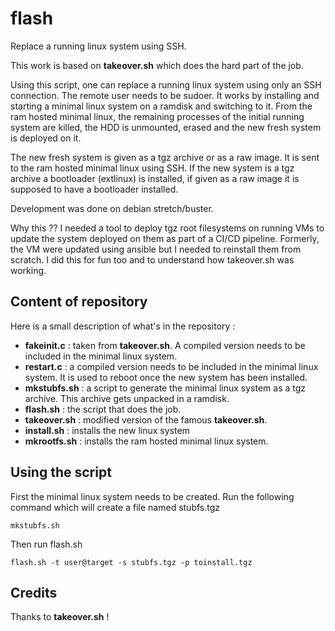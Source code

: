 # flash
Replace a running linux system using SSH.

This work is based on **takeover.sh** which does the hard part of the job.

Using this script, one can replace a running linux system using only an SSH connection. The remote user needs to be sudoer. It works by installing and starting a minimal linux system on a ramdisk and switching to it. From the ram hosted minimal linux, the remaining processes of the initial running system are killed, the HDD is unmounted, erased and the new fresh system is deployed on it.

The new fresh system is given as a tgz archive or as a raw image. It is sent to the ram hosted minimal linux using SSH. If the new system is a tgz archive a bootloader (extlinux) is installed, if given as a raw image it is supposed to have a bootloader installed.

Development was done on debian stretch/buster.

Why this ?? I needed a tool to deploy tgz root filesystems on running VMs to update the system deployed on them as part of a CI/CD pipeline. Formerly, the VM were updated using ansible but I needed to reinstall them from scratch. I did this for fun too and to understand how takeover.sh was working.

## Content of repository

Here is a small description of what's in the repository :

   * **fakeinit.c** : taken from **takeover.sh**. A compiled version needs to be included in the minimal linux system.
   * **restart.c** : a compiled version needs to be included in the minimal linux system. It is used to reboot once the new system has been installed.
   * **mkstubfs.sh** : a script to generate the minimal linux system as a tgz archive. This archive gets unpacked in a ramdisk.
   * **flash.sh** : the script that does the job.
   * **takeover.sh** : modified version of the famous **takeover.sh**.
   * **install.sh** : installs the new linux system
   * **mkrootfs.sh** : installs the ram hosted minimal linux system.
  
## Using the script

First the minimal linux system needs to be created. Run the following command which will create a file named stubfs.tgz

    mkstubfs.sh

Then run flash.sh

    flash.sh -t user@target -s stubfs.tgz -p toinstall.tgz
    
## Credits

Thanks to **takeover.sh** !


